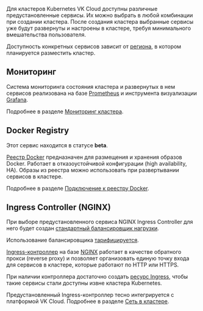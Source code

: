 Для кластеров Kubernetes VK Cloud доступны различные предустановленные сервисы. Их можно выбрать в любой комбинации при создании кластера. После создания кластера выбранные сервисы уже будут развернуты и настроены в кластере, требуя минимального вмешательства пользователя.

<info>

Доступность конкретных сервисов зависит от [региона](../../../../../base/account/concepts/regions), в котором планируется разместить кластер.

</info>

## Мониторинг

Система мониторинга состояния кластера и развернутых в нем сервисов реализована на базе [Prometheus](https://prometheus.io/) и инструмента визуализации [Grafana](https://grafana.com/).

Подробнее в разделе [Мониторинг кластера](../../../monitoring#ispolzovanie-grafana).

## Docker Registry

<info>

Этот сервис находится в статусе **beta**.

</info>

[Реестр Docker](https://docs.docker.com/registry/) предназначен для размещения и хранения образов Docker. Работает в отказоустойчивой конфигурации (high availability, HA). Образы из реестра можно использовать при развертывании сервисов в кластере.

Подробнее в разделе [Подключение к реестру Docker](../../../connect/docker-registry/).

## Ingress Controller (NGINX)

<warn>

При выборе предустановленного сервиса NGINX Ingress Controller для него будет создан [стандартный балансировщик нагрузки](/ru/main/networks/vnet/concepts/load-balancer#tipy-balansirovshchikov-nagruzki).

Использование балансировщика [тарифицируется](/ru/main/networks/vnet/tariffs).

</warn>

[Ingress-контроллер](https://kubernetes.io/docs/concepts/services-networking/ingress/) на базе [NGINX](https://docs.nginx.com/nginx-ingress-controller/intro/overview/) работает в качестве обратного прокси (reverse proxy) и позволяет организовать единую точку входа для сервисов в кластере, которые работают по HTTP или HTTPS.

При наличии контроллера достаточно создать [ресурс Ingress](https://kubernetes.io/docs/concepts/services-networking/ingress/), чтобы такие сервисы стали доступны извне кластера Kubernetes.

Предустановленный Ingress-контроллер тесно интегрируется с платформой VK Cloud. Подробнее в разделе [Сеть в кластере](../../network/).

